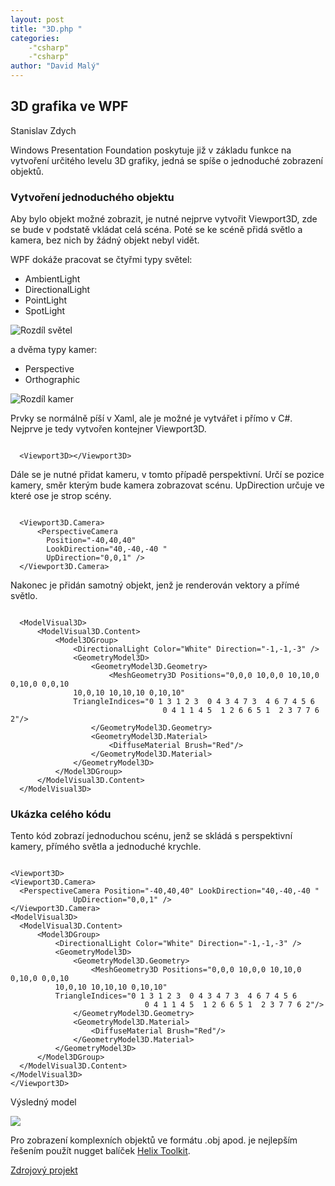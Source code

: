 ```yaml
---
layout: post
title: "3D.php "
categories:
    -"csharp"
    -"csharp"
author: "David Malý"
--- 
```



## 3D grafika ve WPF


Stanislav Zdych



Windows Presentation Foundation poskytuje již v základu funkce na vytvoření určitého levelu 3D grafiky, jedná se spíše o jednoduché zobrazení objektů.


### Vytvoření jednoduchého objektu


Aby bylo objekt možné zobrazit, je nutné nejprve vytvořit  Viewport3D, zde se bude v podstatě vkládat celá scéna. Poté se ke scéně přidá světlo a kamera, bez nich by žádný objekt nebyl vidět.



WPF dokáže pracovat se čtyřmi typy světel:


- AmbientLight
- DirectionalLight
- PointLight
- SpotLight

![Rozdíl světel](https://i.stack.imgur.com/3udUJ.gif)

a dvěma typy kamer:


- Perspective
- Orthographic

![Rozdíl kamer](https://i.stack.imgur.com/q1SNB.png)

Prvky se normálně píší v Xaml, ale je možné je vytvářet i přímo v C#. Nejprve je tedy vytvořen kontejner Viewport3D.


```

  <Viewport3D></Viewport3D>
```


Dále se je nutné přidat kameru, v tomto případě perspektivní. Určí se pozice kamery, směr kterým bude kamera zobrazovat scénu. UpDirection určuje ve které ose je strop scény.


```

  <Viewport3D.Camera>
      <PerspectiveCamera
        Position="-40,40,40"
        LookDirection="40,-40,-40 "
        UpDirection="0,0,1" />
  </Viewport3D.Camera>
```


Nakonec je přidán samotný objekt, jenž je renderován vektory a přímé světlo.


```

  <ModelVisual3D>
      <ModelVisual3D.Content>
          <Model3DGroup>
              <DirectionalLight Color="White" Direction="-1,-1,-3" />
              <GeometryModel3D>
                  <GeometryModel3D.Geometry>
                      <MeshGeometry3D Positions="0,0,0 10,0,0 10,10,0 0,10,0 0,0,10
              10,0,10 10,10,10 0,10,10"
              TriangleIndices="0 1 3 1 2 3  0 4 3 4 7 3  4 6 7 4 5 6
                                  0 4 1 1 4 5  1 2 6 6 5 1  2 3 7 7 6 2"/>
                  </GeometryModel3D.Geometry>
                  <GeometryModel3D.Material>
                      <DiffuseMaterial Brush="Red"/>
                  </GeometryModel3D.Material>
              </GeometryModel3D>
          </Model3DGroup>
      </ModelVisual3D.Content>
  </ModelVisual3D>
```

### Ukázka celého kódu


Tento kód zobrazí jednoduchou scénu, jenž se skládá s perspektivní kamery, přímého světla a jednoduché krychle.


```

<Viewport3D>
<Viewport3D.Camera>
  <PerspectiveCamera Position="-40,40,40" LookDirection="40,-40,-40 "
              UpDirection="0,0,1" />
</Viewport3D.Camera>
<ModelVisual3D>
  <ModelVisual3D.Content>
      <Model3DGroup>
          <DirectionalLight Color="White" Direction="-1,-1,-3" />
          <GeometryModel3D>
              <GeometryModel3D.Geometry>
                  <MeshGeometry3D Positions="0,0,0 10,0,0 10,10,0 0,10,0 0,0,10
          10,0,10 10,10,10 0,10,10"
          TriangleIndices="0 1 3 1 2 3  0 4 3 4 7 3  4 6 7 4 5 6
                              0 4 1 1 4 5  1 2 6 6 5 1  2 3 7 7 6 2"/>
              </GeometryModel3D.Geometry>
              <GeometryModel3D.Material>
                  <DiffuseMaterial Brush="Red"/>
              </GeometryModel3D.Material>
          </GeometryModel3D>
      </Model3DGroup>
  </ModelVisual3D.Content>
</ModelVisual3D>
</Viewport3D>

```


Výsledný model

![](images/3D.png)

Pro zobrazení komplexních objektů ve formátu .obj apod. je nejlepším řešením použít nugget balíček [Helix Toolkit](https://github.com/helix-toolkit/helix-toolkit).



[Zdrojový projekt](https://github.com/Operator21/WPF3D)